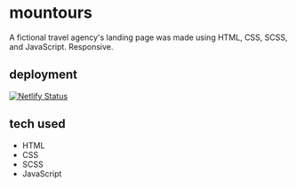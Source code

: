 # mountours

A fictional travel agency's landing page was made using HTML, CSS, SCSS, and JavaScript. Responsive.

## deployment

[![Netlify Status](https://api.netlify.com/api/v1/badges/68ecee4a-eb13-4111-acf9-ff9db799b1f0/deploy-status)](https://app.netlify.com/sites/victoriavavulina/deploys)

## tech used

- HTML
- CSS
- SCSS
- JavaScript
